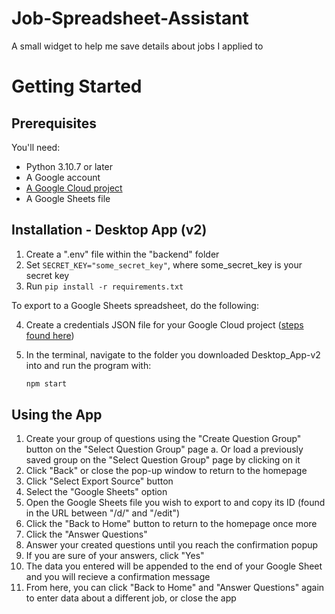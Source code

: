 # Job-Spreadsheet-Assistant
A small widget to help me save details about jobs I applied to

# Getting Started
## Prerequisites
You'll need:
- Python 3.10.7 or later
- A Google account
- [A Google Cloud project](https://developers.google.com/workspace/guides/create-project)
- A Google Sheets file

## Installation - Desktop App (v2)
1. Create a ".env" file within the "backend" folder
2. Set `SECRET_KEY="some_secret_key"`, where some_secret_key is your secret key
3. Run `pip install -r requirements.txt`

To export to a Google Sheets spreadsheet, do the following:

4. Create a credentials JSON file for your Google Cloud project ([steps found here](https://developers.google.com/sheets/api/quickstart/python#authorize_credentials_for_a_desktop_application))

5. In the terminal, navigate to the folder you downloaded Desktop_App-v2 into and run the program with:
   ```sh
   npm start
   ```
   
## Using the App
1. Create your group of questions using the "Create Question Group" button on the "Select Question Group" page
   a. Or load a previously saved group on the "Select Question Group" page by clicking on it
2. Click "Back" or close the pop-up window to return to the homepage
3. Click "Select Export Source" button
4. Select the "Google Sheets" option
5. Open the Google Sheets file you wish to export to and copy its ID (found in the URL between "/d/" and "/edit")
6. Click the "Back to Home" button to return to the homepage once more
7. Click the "Answer Questions"
8. Answer your created questions until you reach the confirmation popup
9. If you are sure of your answers, click "Yes"
10. The data you entered will be appended to the end of your Google Sheet and you will recieve a confirmation message
11. From here, you can click "Back to Home" and "Answer Questions" again to enter data about a different job, or close the app
